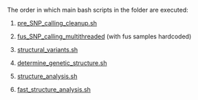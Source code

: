 The order in which main bash scripts in the folder are executed:

1) [pre_SNP_calling_cleanup.sh](https://github.com/harrisonlab/popgen/blob/master/snp/pre_SNP_calling_cleanup.sh)

2) [fus_SNP_calling_multithreaded](https://github.com/harrisonlab/popgen/blob/master/snp/fus_SNP_calling_multithreaded.sh) (with fus samples hardcoded)

3) [structural_variants.sh](https://github.com/harrisonlab/popgen/blob/master/snp/structural_variants.sh)

4) [determine_genetic_structure.sh](https://github.com/harrisonlab/popgen/blob/master/snp/determine_genetic_structure.sh)

5) [structure_analysis.sh](https://github.com/harrisonlab/popgen/blob/master/snp/structure_analysis.sh)

6) [fast_structure_analysis.sh](https://github.com/harrisonlab/popgen/blob/master/snp/fast_structure_analysis.sh)

